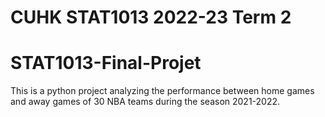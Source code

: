 # CUHK STAT1013 2022-23 Term 2
# STAT1013-Final-Projet
This is a python project analyzing the performance between home games and away games of 30 NBA teams during the season 2021-2022.
